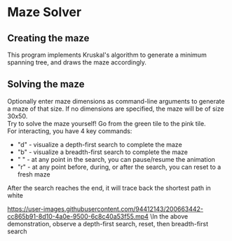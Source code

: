 # Maze Solver
## Creating the maze
This program implements Kruskal's algorithm to generate a minimum spanning tree, and draws the maze accordingly.
## Solving the maze
Optionally enter maze dimensions as command-line arguments to generate a maze of that size. If no dimensions are specified, the maze will be of size 30x50.\
Try to solve the maze yourself! Go from the green tile to the pink tile.\
For interacting, you have 4 key commands:
- "d" - visualize a depth-first search to complete the maze
- "b" - visualize a breadth-first search to complete the maze
- " " - at any point in the search, you can pause/resume the animation
- "r" - at any point before, during, or after the search, you can reset to a fresh maze

After the search reaches the end, it will trace back the shortest path in white



https://user-images.githubusercontent.com/94412143/200663442-cc865b91-8d10-4a0e-9500-6c8c40a53f55.mp4
\In the above demonstration, observe a depth-first search, reset, then breadth-first search
